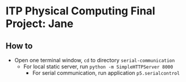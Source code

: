 # ITP Physical Computing Final Project: Jane

## How to

- Open one terminal window, `cd` to directory `serial-communication`
  - For local static server, run `python -m SimpleHTTPServer 8000`
	- For serial communication, run application `p5.serialcontrol`

